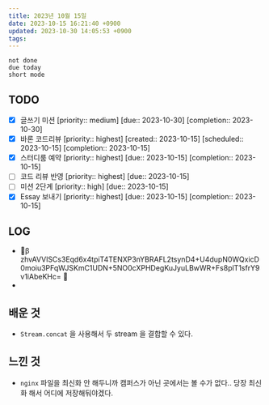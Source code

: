 ```yaml
---
title: 2023년 10월 15일
date: 2023-10-15 16:21:40 +0900
updated: 2023-10-30 14:05:53 +0900
tags: 
---
```


```tasks
not done 
due today
short mode
```

## TODO
- [x] 글쓰기 미션  [priority:: medium]  [due:: 2023-10-30]  [completion:: 2023-10-30]
- [x] 바론 코드리뷰  [priority:: highest]  [created:: 2023-10-15]  [scheduled:: 2023-10-15]  [completion:: 2023-10-15]
- [x] 스터디룸 예약  [priority:: highest]  [due:: 2023-10-15]  [completion:: 2023-10-15]
- [ ] 코드 리뷰 반영  [priority:: highest]  [due:: 2023-10-15]
- [ ] 미션 2단계  [priority:: high]  [due:: 2023-10-15]
- [x] Essay 보내기  [priority:: highest]  [due:: 2023-10-15]  [completion:: 2023-10-15]

## LOG

- 🔐β zhvAVVlSCs3Eqd6x4tpiT4TENXP3nYBRAFL2tsynD4+U4dupN0WQxicD0moiu3PFqWJSKmC1UDN+5NO0cXPHDegKuJyuLBwWR+Fs8plT1sfrY9v1iAbeKHc= 🔐
- 

## 배운 것

- `Stream.concat` 을 사용해서 두 stream 을 결합할 수 있다.

## 느낀 것

- `nginx` 파일을 최신화 안 해두니까 캠퍼스가 아닌 곳에서는 볼 수가 없다.. 당장 최신화 해서 어디에 저장해둬야겠다.